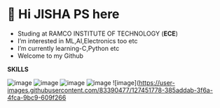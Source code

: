 # 👋  Hi JISHA PS here
- Studing at RAMCO INSTITUTE OF TECHNOLOGY (**ECE**)
- I’m interested in ML,AI,Electronics too etc
- I’m currently learning-C,Python etc
- Welcome to my Github

**SKILLS**

![image](https://user-images.githubusercontent.com/83390477/127451293-b3b9641a-05cf-405d-84c8-a9a6e103f5ac.png)
![image](https://user-images.githubusercontent.com/83390477/127451444-4a2f5e6f-a96e-4baf-9df1-87b733ddfd9b.png)
![image](https://user-images.githubusercontent.com/83390477/127451616-edfdc590-0df3-4cfc-874c-0949e2269b05.png)
![image](https://user-images.githubusercontent.com/83390477/127451677-170c3ad6-8d71-4479-b780-38f472afa8c1.png)
![image](https://user-images.githubusercontent.com/83390477/127451778-385addab-3f6a-4fca-9bc9-609f266
